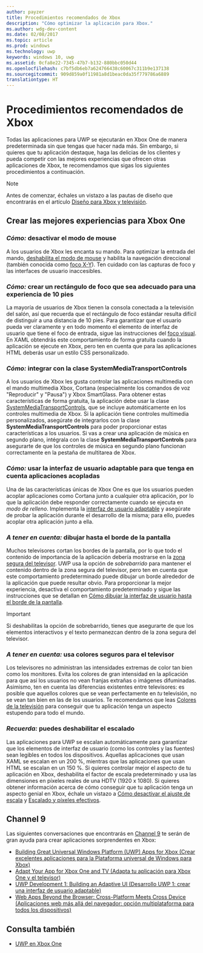 ```yaml
---
author: payzer
title: Procedimientos recomendados de Xbox
description: "Cómo optimizar la aplicación para Xbox."
ms.author: wdg-dev-content
ms.date: 02/08/2017
ms.topic: article
ms.prod: windows
ms.technology: uwp
keywords: windows 10, uwp
ms.assetid: 0cfa8e22-7345-47b7-b132-880bbc050d44
ms.openlocfilehash: c7bf5db6eb7a624766438c60067c311b9e137138
ms.sourcegitcommit: 909d859a0f11981a8d1beac0da35f779786a6889
translationtype: HT
---
```

# <a name="xbox-best-practices"></a>Procedimientos recomendados de Xbox
Todas las aplicaciones para UWP se ejecutarán en Xbox One de manera predeterminada sin que tengas que hacer nada más. Sin embargo, si quieres que tu aplicación destaque, haga las delicias de los clientes y pueda competir con las mejores experiencias que ofrecen otras aplicaciones de Xbox, te recomendamos que sigas los siguientes procedimientos a continuación.
  > [!NOTE]
  > Antes de comenzar, échales un vistazo a las pautas de diseño que encontrarás en el artículo [Diseño para Xbox y televisión](../input-and-devices/designing-for-tv.md).   

## <a name="to-build-the-best-experiences-for-xbox-one"></a>Crear las mejores experiencias para Xbox One

### <a name="do-turn-off-mouse-mode"></a>*Cómo:* desactivar el modo de mouse
A los usuarios de Xbox les encanta su mando. Para optimizar la entrada del mando, [deshabilita el modo de mouse](how-to-disable-mouse-mode.md) y habilita la navegación direccional (también conocida como [foco X-Y](../input-and-devices/designing-for-tv.md#xy-focus-navigation-and-interaction)). Ten cuidado con las capturas de foco y las interfaces de usuario inaccesibles.

### <a name="do-draw-a-focus-rectangle-that-is-appropriate-for-a-10-foot-experience"></a>*Cómo:* crear un rectángulo de foco que sea adecuado para una experiencia de 10 pies
La mayoría de usuarios de Xbox tienen la consola conectada a la televisión del salón, así que recuerda que el rectángulo de foco estándar resulta difícil de distinguir a una distancia de 10 pies. Para garantizar que el usuario pueda ver claramente y en todo momento el elemento de interfaz de usuario que tiene el foco de entrada, sigue las instrucciones del [foco visual](../input-and-devices/designing-for-tv.md#focus-visual). En XAML obtendrás este comportamiento de forma gratuita cuando la aplicación se ejecute en Xbox, pero ten en cuenta que para las aplicaciones HTML deberás usar un estilo CSS personalizado.

###    <a name="do-integrate-with-the-systemmediatransportcontrols-class"></a>*Cómo:* integrar con la clase SystemMediaTransportControls 
A los usuarios de Xbox les gusta controlar las aplicaciones multimedia con el mando multimedia Xbox, Cortana (especialmente los comandos de voz "Reproducir" y "Pausa") y Xbox SmartGlass. Para obtener estas características de forma gratuita, la aplicación debe usar la clase [SystemMediaTransportControls](https://msdn.microsoft.com/en-us/library/windows/apps/windows.media.systemmediatransportcontrols.aspx), que se incluye automáticamente en los controles multimedia de Xbox. Si la aplicación tiene controles multimedia personalizados, asegúrate de integrarlos con la clase **SystemMediaTransportControls** para poder proporcionar estas características a los usuarios. Si vas a crear una aplicación de música en segundo plano, intégrala con la clase **SystemMediaTransportControls** para asegurarte de que los controles de música en segundo plano funcionan correctamente en la pestaña de multitarea de Xbox.

### <a name="do-use-adaptive-ui-to-account-for-snapped-apps"></a>*Cómo:* usar la interfaz de usuario adaptable para que tenga en cuenta aplicaciones acopladas
Una de las características únicas de Xbox One es que los usuarios pueden acoplar aplicaciones como Cortana junto a cualquier otra aplicación, por lo que la aplicación debe responder correctamente cuando se ejecuta en *modo de relleno*. Implementa la [interfaz de usuario adaptable](../get-started/universal-application-platform-guide.md#design-adaptive-ui-with-adaptive-panels) y asegúrate de probar la aplicación durante el desarrollo de la misma; para ello, puedes acoplar otra aplicación junto a ella.

### <a name="consider-draw-to-the-edge-of-the-screen"></a>*A tener en cuenta:* dibujar hasta el borde de la pantalla
Muchos televisores cortan los bordes de la pantalla, por lo que todo el contenido de importancia de la aplicación debería mostrarse en la [zona segura del televisor](../input-and-devices/designing-for-tv.md#tv-safe-area). UWP usa la opción de *sobrebarrido* para mantener el contenido dentro de la zona segura del televisor, pero ten en cuenta que este comportamiento predeterminado puede dibujar un borde alrededor de la aplicación que puede resultar obvio. Para proporcionar la mejor experiencia, desactiva el comportamiento predeterminado y sigue las instrucciones que se detallan en [Cómo dibujar la interfaz de usuario hasta el borde de la pantalla](turn-off-overscan.md).
> [!IMPORTANT]
  > Si deshabilitas la opción de sobrebarrido, tienes que asegurarte de que los elementos interactivos y el texto permanezcan dentro de la zona segura del televisor. 

###    <a name="consider-use-tv-safe-colors"></a>*A tener en cuenta:* usa colores seguros para el televisor 
Los televisores no administran las intensidades extremas de color tan bien como los monitores. Evita los colores de gran intensidad en la aplicación para que así los usuarios no vean franjas extrañas o imágenes difuminadas. Asimismo, ten en cuenta las diferencias existentes entre televisores: es posible que aquellos colores que se vean perfectamente en *tu* televisión, no se vean tan bien en las de los usuarios. Te recomendamos que leas [Colores de la televisión](../input-and-devices/designing-for-tv.md#colors) para conseguir que tu aplicación tenga un aspecto estupendo para todo el mundo.

### <a name="remember-you-can-disable-scaling"></a>*Recuerda:* puedes deshabilitar el escalado
Las aplicaciones para UWP se escalan automáticamente para garantizar que los elementos de interfaz de usuario (como los controles y las fuentes) sean legibles en todos los dispositivos. Aquellas aplicaciones que usan XAML se escalan en un 200 %, mientras que las aplicaciones que usan HTML se escalan en un 150 %. Si quieres controlar mejor el aspecto de tu aplicación en Xbox, deshabilita el factor de escala predeterminado y usa las dimensiones en píxeles reales de una HDTV (1920 x 1080). Si quieres obtener información acerca de cómo conseguir que tu aplicación tenga un aspecto genial en Xbox, échale un vistazo a [Cómo desactivar el ajuste de escala](disable-scaling.md) y [Escalado y píxeles efectivos](../layout/design-and-ui-intro.md#effective-pixels-and-scaling).

## <a name="channel-9"></a>Channel 9
Las siguientes conversaciones que encontrarás en [Channel 9](https://channel9.msdn.com/) te serán de gran ayuda para crear aplicaciones sorprendentes en Xbox:

- [Building Great Universal Windows Platform (UWP) Apps for Xbox (Crear excelentes aplicaciones para la Plataforma universal de Windows para Xbox)](https://channel9.msdn.com/Events/Build/2016/B883)
- [Adapt Your App for Xbox One and TV (Adapta tu aplicación para Xbox One y el televisor)](https://channel9.msdn.com/Events/Build/2016/T651-R1)
- [UWP Development 1: Building an Adaptive UI (Desarrollo UWP 1: crear una interfaz de usuario adaptable)](https://channel9.msdn.com/Events/Build/2016/L724-R1)
- [Web Apps Beyond the Browser: Cross-Platform Meets Cross Device (Aplicaciones web más allá del navegador: opción multiplataforma para todos los dispositivos)](https://channel9.msdn.com/Events/Build/2016/B888)


## <a name="see-also"></a>Consulta también
- [UWP en Xbox One](index.md)

